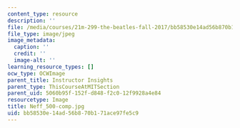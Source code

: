 ```yaml
---
content_type: resource
description: ''
file: /media/courses/21m-299-the-beatles-fall-2017/bb58530e14ad56b870b171ace97fe5c9_Neff_500-comp.jpg
file_type: image/jpeg
image_metadata:
  caption: ''
  credit: ''
  image-alt: ''
learning_resource_types: []
ocw_type: OCWImage
parent_title: Instructor Insights
parent_type: ThisCourseAtMITSection
parent_uid: 5060b95f-152f-d848-f2c0-12f9928a4e84
resourcetype: Image
title: Neff_500-comp.jpg
uid: bb58530e-14ad-56b8-70b1-71ace97fe5c9
---
```

